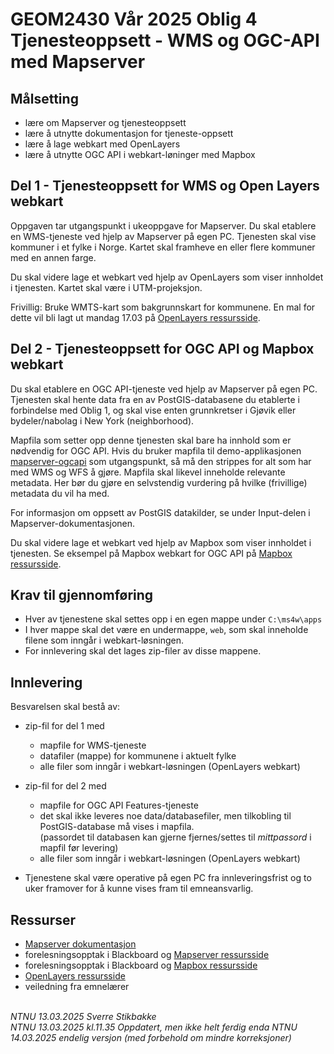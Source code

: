 
# GEOM2430 Vår 2025 Oblig 4<br/>Tjenesteoppsett - WMS og OGC-API med Mapserver


## Målsetting

- lære om Mapserver og tjenesteoppsett
- lære å utnytte dokumentasjon for tjeneste-oppsett
- lære å lage webkart med OpenLayers
- lære å utnytte OGC API i webkart-løninger med Mapbox


## Del 1 - Tjenesteoppsett for WMS og Open Layers webkart

Oppgaven tar utgangspunkt i ukeoppgave for Mapserver. Du skal etablere en WMS-tjeneste ved hjelp av Mapserver på egen PC. Tjenesten skal vise kommuner i et fylke i Norge. Kartet skal framheve en eller flere kommuner med en annen farge.

Du skal videre lage et webkart ved hjelp av OpenLayers som viser innholdet i tjenesten. Kartet skal være i UTM-projeksjon.

Frivillig: Bruke WMTS-kart som bakgrunnskart for kommunene. En mal for dette vil bli lagt ut mandag 17.03 på  [OpenLayers ressursside](https://sverres.github.io/ntnu/openlayers/).


## Del 2 - Tjenesteoppsett for OGC API og Mapbox webkart

Du skal etablere en OGC API-tjeneste ved hjelp av Mapserver på egen PC. Tjenesten skal hente data fra en av PostGIS-databasene du etablerte i forbindelse med Oblig 1, og skal vise enten grunnkretser i Gjøvik eller bydeler/nabolag i New York (neighborhood).

Mapfila som setter opp denne tjenesten skal bare ha innhold som er nødvendig for OGC API. Hvis du bruker mapfila til demo-applikasjonen [mapserver-ogcapi](../mapserver/mapserver-ogcapi.md) som utgangspunkt, så må den strippes for alt som har med WMS og WFS å gjøre.  Mapfila skal likevel inneholde relevante metadata. Her bør du gjøre en selvstendig vurdering på hvilke (frivillige) metadata du vil ha med. 

For informasjon om oppsett av PostGIS datakilder, se under Input-delen i Mapserver-dokumentasjonen.

Du skal videre lage et webkart ved hjelp av Mapbox som viser innholdet i tjenesten. Se eksempel på Mapbox webkart for OGC API på [Mapbox ressursside](https://sverres.github.io/ntnu/mapbox/).


## Krav til gjennomføring

- Hver av tjenestene skal settes opp i en egen mappe under `C:\ms4w\apps`
- I hver mappe skal det være en undermappe, `web`, som skal inneholde filene som inngår i webkart-løsningen.
- For innlevering skal det lages zip-filer av disse mappene.

## Innlevering

Besvarelsen skal bestå av:

- zip-fil for del 1 med
  - mapfile for WMS-tjeneste
  - datafiler (mappe) for kommunene i aktuelt fylke
  - alle filer som inngår i webkart-løsningen (OpenLayers webkart)

- zip-fil for del 2 med
  - mapfile for OGC API Features-tjeneste
  - det skal ikke leveres noe data/databasefiler, men tilkobling til PostGIS-database må vises i mapfila.\
  (passordet til databasen kan gjerne fjernes/settes til _mittpassord_ i mapfil før levering)
  - alle filer som inngår i webkart-løsningen (OpenLayers webkart)

- Tjenestene skal være operative på egen PC fra innleveringsfrist og to uker framover for å kunne vises fram til emneansvarlig.

## Ressurser

- [Mapserver dokumentasjon](https://mapserver.org/documentation.html)
- forelesningsopptak i Blackboard og [Mapserver ressursside](https://sverres.github.io/ntnu/mapserver/)
- forelesningsopptak i Blackboard og [Mapbox ressursside](https://sverres.github.io/ntnu/mapbox/)
- [OpenLayers ressursside](https://sverres.github.io/ntnu/openlayers/)
- veiledning fra emnelærer


\
_NTNU 13.03.2025 Sverre Stikbakke_\
_NTNU 13.03.2025 kl.11.35 Oppdatert, men ikke helt ferdig enda_
_NTNU 14.03.2025 endelig versjon (med forbehold om mindre korreksjoner)_
